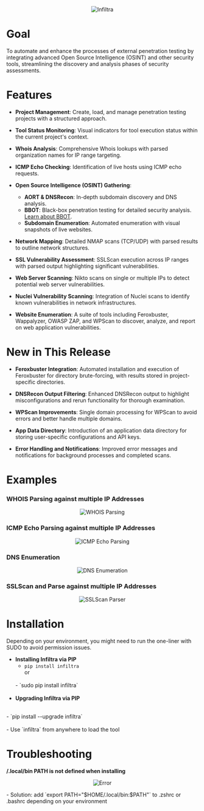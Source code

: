 <p align="center">
  <img src="https://github.com/jivy26/infiltra/blob/master/logo.png" alt="Infiltra">
</p>

# Goal

To automate and enhance the processes of external penetration testing by integrating advanced Open Source Intelligence (OSINT) and other security tools, streamlining the discovery and analysis phases of security assessments.

# Features

- **Project Management**: Create, load, and manage penetration testing projects with a structured approach.

- **Tool Status Monitoring**: Visual indicators for tool execution status within the current project's context.

- **Whois Analysis**: Comprehensive Whois lookups with parsed organization names for IP range targeting.

- **ICMP Echo Checking**: Identification of live hosts using ICMP echo requests.

- **Open Source Intelligence (OSINT) Gathering**:
  - **AORT & DNSRecon**: In-depth subdomain discovery and DNS analysis.
  - **BBOT**: Black-box penetration testing for detailed security analysis. [Learn about BBOT](https://github.com/blacklanternsecurity/bbot).
  - **Subdomain Enumeration**: Automated enumeration with visual snapshots of live websites.

- **Network Mapping**: Detailed NMAP scans (TCP/UDP) with parsed results to outline network structures.

- **SSL Vulnerability Assessment**: SSLScan execution across IP ranges with parsed output highlighting significant vulnerabilities.

- **Web Server Scanning**: Nikto scans on single or multiple IPs to detect potential web server vulnerabilities.

- **Nuclei Vulnerability Scanning**: Integration of Nuclei scans to identify known vulnerabilities in network infrastructures.

- **Website Enumeration**: A suite of tools including Feroxbuster, Wappalyzer, OWASP ZAP, and WPScan to discover, analyze, and report on web application vulnerabilities.

# New in This Release

- **Feroxbuster Integration**: Automated installation and execution of Feroxbuster for directory brute-forcing, with results stored in project-specific directories.

- **DNSRecon Output Filtering**: Enhanced DNSRecon output to highlight misconfigurations and rerun functionality for thorough examination.

- **WPScan Improvements**: Single domain processing for WPScan to avoid errors and better handle multiple domains.

- **App Data Directory**: Introduction of an application data directory for storing user-specific configurations and API keys.

- **Error Handling and Notifications**: Improved error messages and notifications for background processes and completed scans.

# Examples

### WHOIS Parsing against multiple IP Addresses
<p align="center">
  <img src="https://i.postimg.cc/RZQYspkT/Virtual-Box-VM-e76-LMZLLd2.gif" alt="WHOIS Parsing">
</p>


### ICMP Echo Parsing against multiple IP Addresses
<p align="center">
  <img src="https://i.postimg.cc/zfGxdzSJ/Virtual-Box-VM-f-P6-T2-JM1t-O.gif" alt="ICMP Echo Parsing">
</p>


### DNS Enumeration
<p align="center">
  <img src="https://i.postimg.cc/rsxjdKc9/Virtual-Box-VM-kt-Sl9c1ls7.gif" alt="DNS Enumeration">
</p>


### SSLScan and Parse against multiple IP Addresses
<p align="center">
  <img src="https://i.postimg.cc/wxLQQR8X/Virtual-Box-VM-S48f9g-L6w-H.gif" alt="SSLScan Parser">
</p>

# Installation

Depending on your environment, you might need to run the one-liner with SUDO to avoid permission issues.

- **Installing Infiltra via PIP**<br />
  - `pip install infiltra`
  <br />or
  <br />
  - `sudo pip install infiltra`
  <br /><br />
- **Upgrading Infiltra via PIP**
<br />
  - `pip install --upgrade infiltra`
  <br /><br />
- Use `infiltra` from anywhere to load the tool

# Troubleshooting

**/.local/bin PATH is not defined when installing**
<p align="center">
  <img src="https://i.postimg.cc/G3qrG8y7/Warning.png" alt="Error">
</p>
- Solution: add `export PATH="$HOME/.local/bin:$PATH"` to .zshrc or .bashrc depending on your environment
